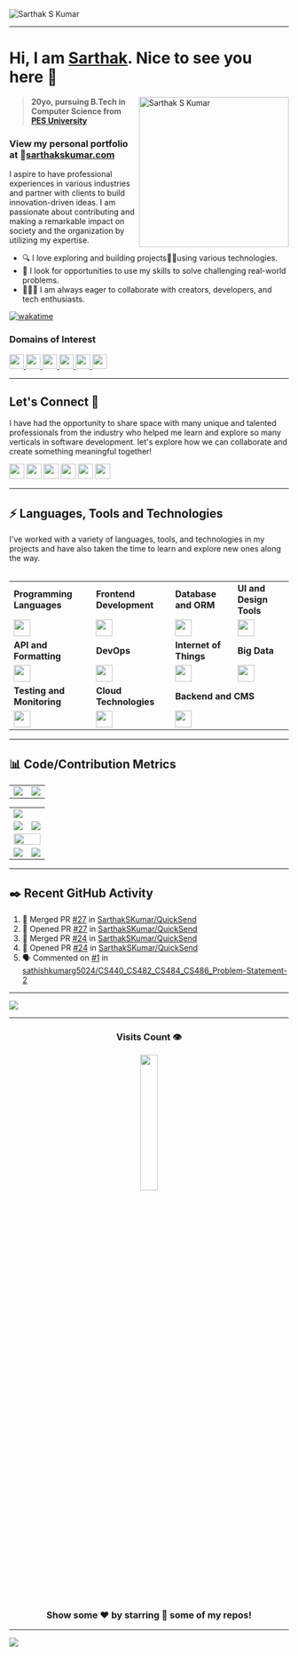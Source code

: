 <!---
Please consider starring the repo if you find this useful in any manner or use it. It helps me a lot.
-->

<img src="https://sarthakskumar.com/images/README_Banner.png" alt="Sarthak S Kumar">
<hr>

# Hi, I am <a href = "https://linkedin.com/in/sarthakskumar" target="_blank" rel="noreferrer">Sarthak</a>. Nice to see you here 👋

<a href="https://app.daily.dev/sarthakskumar"><img align = "right" src="https://api.daily.dev/devcards/v2/saE49CB6fFw4BVps8kK6n.png?type=default&r=8je" width="270" alt="Sarthak S Kumar"/></a>

>**20yo, pursuing B.Tech in Computer Science from [PES University](https://www.pes.edu)**

### View my personal portfolio at 🔗[sarthakskumar.com](https://sarthakskumar.com) 
I aspire to have professional experiences in various industries and partner with clients to build innovation-driven ideas. I am passionate about contributing and making a remarkable impact on society and the organization by utilizing my expertise.

- 🔍 I love exploring and building projects👨‍💻using various technologies.
- 🥇 I look for opportunities to use my skills to solve challenging real-world problems.
- 🧑‍🤝‍🧑 I am always eager to collaborate with creators, developers, and tech enthusiasts.

[![wakatime](https://wakatime.com/badge/user/b17387c5-a507-422c-9357-f0ea781c2266.svg)](https://wakatime.com/@b17387c5-a507-422c-9357-f0ea781c2266)

### Domains of Interest
<a href = "https://sarthakskumar.com/about">
<img src = "https://img.shields.io/badge/PROGRESSIVE%20WEB%20APPS%20(PWA)-5C6FDA?style=for-the-badge" height = 26>
<img src = "https://img.shields.io/badge/FULL%20STACK%20DEVELOPMENT-7394E2?style=for-the-badge" height = 26>
<img src = "https://img.shields.io/badge/DEVOPS%20%26%20CLOUD-C8AF9C?style=for-the-badge" height = 26>
<img src = "https://img.shields.io/badge/INTERNET%20OF%20THINGS%20(IoT)-E76BFB?style=for-the-badge" height = 26>
<img src = "https://img.shields.io/badge/BIG%20DATA%20TECHNOLOGIES-CCA4B8?style=for-the-badge" height = 26>
<img src = "https://img.shields.io/badge/DISTRIBUTED%20SYSTEMS-7162C0?style=for-the-badge" height = 26>
</a>
<hr>

## Let's Connect 🚀
I have had the opportunity to share space with many unique and talented professionals from the industry who helped me learn and explore so many verticals in software development. let's explore how we can collaborate and create something meaningful together!

<a href = "https://linkedin.com/in/sarthakskumar"><img src = "https://img.shields.io/badge/LinkedIn-0077B5?style=for-the-badge&logo=linkedin&logoColor=white" height = 27></a>
<a href = "https://instagram.com/sarthakskumar"><img src = "https://img.shields.io/badge/Instagram-E4405F?style=for-the-badge&logo=instagram&logoColor=white" height = 27></a>
<a href = "https://twitter.com/SarthakSKumar2"><img src = "https://img.shields.io/badge/X-000000?style=for-the-badge&logo=x&logoColor=white" height = 27></a>
<a href = "https://discordapp.com/users/907567549410050078"><img src = "https://img.shields.io/badge/Discord-5865F2?style=for-the-badge&logo=discord&logoColor=white" height = 27></a>
<a href = "mailto:sarthakskumar7@gmail.com"><img src = "https://img.shields.io/badge/Gmail-D14836?style=for-the-badge&logo=gmail&logoColor=white" height = 27></a>
<a href = "https://sarthakskumar.bio.link"><img src = "https://img.shields.io/badge/bio.link-000000%7D?style=for-the-badge&logo=biolink&logoColor=white" height = 27></a>
<hr>


<h2>⚡ Languages, Tools and Technologies</h2></summary>
I've worked with a variety of languages, tools, and technologies in my projects and have also taken the time to learn and explore new ones along the way.
<br><br>
<table>
<tr>
	<td><strong>Programming Languages</strong></td>
	<td><strong>Frontend Development</strong></td>
	<td><strong>Database and ORM</strong></td>
	<td><strong>UI and Design Tools</strong></td>
</tr>
<tr>
	<td><img height=30 src="https://simpleskill.icons.workers.dev/svg?i=python,cplusplus,c&theme=dark"></td>
	<td><img height=30 src="https://simpleskill.icons.workers.dev/svg?i=javascript,typescript,react,redux,reactquery,tailwindcss,vite,next.js,styledcomponents&theme=dark"></td>
	<td><img height=30 src="https://simpleskill.icons.workers.dev/svg?i=mysql,postgresql,mongodb,planetscale,supabase,firebase,prisma,sequelize,mongoose&theme=dark"></td>
	<td><img height=30 src="https://simpleskill.icons.workers.dev/svg?i=mdx,figma,canva,prezi&theme=dark"></td>
</tr>
<tr>
	<td><strong>API and Formatting</strong></td>
	<td><strong>DevOps</strong></td>
	<td><strong>Internet of Things</strong></td>
	<td><strong>Big Data</strong></td>
</tr>
<tr>
	<td><img height=30 src="https://simpleskill.icons.workers.dev/svg?i=graphql,postman,swagger,axios,eslint,prettier,zod&theme=dark"></td>
	<td><img height=30 src="https://simpleskill.icons.workers.dev/svg?i=git,docker,kubernetes,jenkins,cloudflare,cpanel,githubactions,nginx,ngrok&theme=dark"></td>
	<td><img height=30 src="https://simpleskill.icons.workers.dev/svg?i=arduino,raspberrypi,adafruit,mqtt,eclipsemosquitto,hivemq,sparkfun&theme=dark"></td>
	<td><img height=30 src="https://simpleskill.icons.workers.dev/svg?i=apachekafka,apachespark,apachehadoop,apachehive&theme=dark"></td>
	
</tr>
<tr>
	<td><strong>Testing and Monitoring</strong></td>
	<td><strong>Cloud Technologies</strong></td>
	<td colspan=2><strong>Backend and CMS</strong></td>
</tr>
<tr>
	<td><img height=30 src="https://simpleskill.icons.workers.dev/svg?i=jest,snyk,pagespeedinsights,pm2,grafana,umami&theme=dark"></td>	
	<td><img height=30 src="https://simpleskill.icons.workers.dev/svg?i=microsoftazure,amazonaws,vercel,netlify,digitalocean,heroku,railway&theme=dark"></td>	
	<td colspan=2><img height=30 src="https://simpleskill.icons.workers.dev/svg?i=node.js,express,flask,appwrite,strapi,sanity,cloudinary,payloadcms,xampp,stripe&theme=dark"></td>
</tr>	
</table>
<hr>

<h2>📊 Code/Contribution Metrics</h2></summary>
 <table>
<td><a href="https://sarthakskumar.com"><img src="https://github-readme-streak-stats.herokuapp.com/?user=sarthakskumar&theme=nord&hide_border=true"></a></td>
		<td><a href="https://sarthakskumar.com"><img src="http://github-profile-summary-cards.vercel.app/api/cards/profile-details?username=sarthakskumar&theme=nord_dark&hide_border=true"></a></td>
	</table>
<table>
	<tr>
		<td colspan = "2"><a href = "https://sarthakskumar.com"><img src="https://github-readme-activity-graph.vercel.app/graph?username=SarthakSKumar&bg_color=2e3440&hide_border=true&point=false&line=88c0d0&radius=8&area=true&area_color=88c0d0&title_color=ffffff&color=ffffff"></a></td>
	</tr>
	<tr>
		<td><a href="https://sarthakskumar.com"><img src="https://github-readme-stats.vercel.app/api?username=SarthakSKumar&hide_border=true&include_all_commits=true&count_private=true&show_icons=true&line_height=20&theme=nord"></a></td>
		<td><a href="https://sarthakskumar.com"><img src="https://github-readme-stats.vercel.app/api/wakatime?username=sarthakskumar&langs_count=6&hide_border=true&border_radius=4.5&layout=compact&theme=nord"></a></td>
	</tr>
	<tr>
		<td colspan = "2"><a href="https://sarthakskumar.com"><img width=100% src="https://github-profile-trophy.vercel.app/?username=SarthakSKumar&hide_border=true&count_private=true&column=-1&theme=nord&no-frame=true"></a></td>
	</tr>
	<tr>
		<td><a href="https://sarthakskumar.com"><img src="https://wakatime.com/share/@sarthakskumar/7d17f360-8efd-4581-8466-2a44cd850351.svg"></a>			</td>
		<td><a href="https://sarthakskumar.com"><img src="https://wakatime.com/share/@sarthakskumar/2b3045cc-3591-4c2d-bc9e-9218d8fd8117.svg"></a>			</td>
	</tr>
	</table>

<hr>
<h2>✒️ Recent GitHub Activity</h2>
	
<!--START_SECTION:activity-->
1. 🎉 Merged PR [#27](https://github.com/SarthakSKumar/QuickSend/pull/27) in [SarthakSKumar/QuickSend](https://github.com/SarthakSKumar/QuickSend)
2. 💪 Opened PR [#27](https://github.com/SarthakSKumar/QuickSend/pull/27) in [SarthakSKumar/QuickSend](https://github.com/SarthakSKumar/QuickSend)
3. 🎉 Merged PR [#24](https://github.com/SarthakSKumar/QuickSend/pull/24) in [SarthakSKumar/QuickSend](https://github.com/SarthakSKumar/QuickSend)
4. 💪 Opened PR [#24](https://github.com/SarthakSKumar/QuickSend/pull/24) in [SarthakSKumar/QuickSend](https://github.com/SarthakSKumar/QuickSend)
5. 🗣 Commented on [#1](https://github.com/sathishkumarg5024/CS440_CS482_CS484_CS486_Problem-Statement-2/issues/1#issuecomment-2061324513) in [sathishkumarg5024/CS440_CS482_CS484_CS486_Problem-Statement-2](https://github.com/sathishkumarg5024/CS440_CS482_CS484_CS486_Problem-Statement-2)
<!--END_SECTION:activity-->

<hr>
<a href = "https://www.holopin.io/@sarthakskumar"><img src = "https://holopin.me/sarthakskumar"></a>
<hr>
<div align = "center">
<h3><b>Visits Count 👁️</b></h3>
<img width = 25% src = "https://profile-counter.glitch.me/{SarthakSKumar}/count.svg">
	
### Show some ❤️ by starring 🌟 some of my repos!
<hr>
</div>

![](https://hit.yhype.me/github/profile?user_id=81763561)
